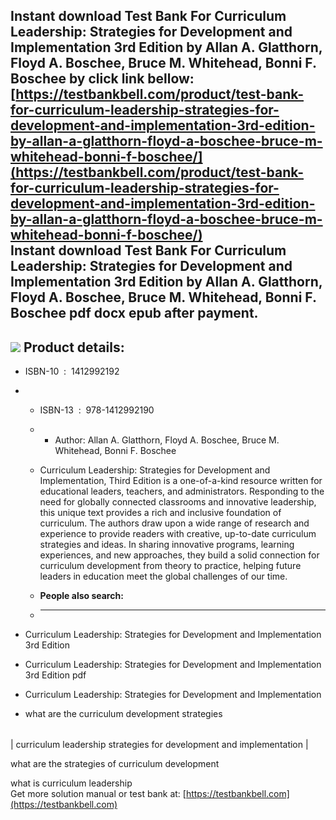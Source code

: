 Instant download **Test Bank For Curriculum Leadership: Strategies for Development and Implementation 3rd Edition by Allan A. Glatthorn, Floyd A. Boschee, Bruce M. Whitehead, Bonni F. Boschee** by click link bellow:  
[https://testbankbell.com/product/test-bank-for-curriculum-leadership-strategies-for-development-and-implementation-3rd-edition-by-allan-a-glatthorn-floyd-a-boschee-bruce-m-whitehead-bonni-f-boschee/](https://testbankbell.com/product/test-bank-for-curriculum-leadership-strategies-for-development-and-implementation-3rd-edition-by-allan-a-glatthorn-floyd-a-boschee-bruce-m-whitehead-bonni-f-boschee/)  
**Instant download Test Bank For Curriculum Leadership: Strategies for Development and Implementation 3rd Edition by Allan A. Glatthorn, Floyd A. Boschee, Bruce M. Whitehead, Bonni F. Boschee pdf docx epub after payment.**
------------------------------------------------------------------------------------------------------------------------------------------------------------------------------------------------------------------------------


![](https://testbankbell.com/wp-content/uploads/2023/05/index__62517.1413648098.1280.1280.jpg)
**Product details:**
--------------------


* ISBN-10 ‏ : ‎ 1412992192
* * ISBN-13 ‏ : ‎ 978-1412992190
  * * Author: Allan A. Glatthorn, Floyd A. Boschee, Bruce M. Whitehead, Bonni F. Boschee
   
  * Curriculum Leadership: Strategies for Development and Implementation, Third Edition is a one-of-a-kind resource written for educational leaders, teachers, and administrators. Responding to the need for globally connected classrooms and innovative leadership, this unique text provides a rich and inclusive foundation of curriculum. The authors draw upon a wide range of research and experience to provide readers with creative, up-to-date curriculum strategies and ideas. In sharing innovative programs, learning experiences, and new approaches, they build a solid connection for curriculum development from theory to practice, helping future leaders in education meet the global challenges of our time.
  * **People also search:**
  * -----------------------
 
* Curriculum Leadership: Strategies for Development and Implementation 3rd Edition

* Curriculum Leadership: Strategies for Development and Implementation 3rd Edition pdf

* Curriculum Leadership: Strategies for Development and Implementation

* what are the curriculum development strategies

|  |
| --- |
| 
curriculum leadership strategies for development and implementation
 |


 what are the strategies of curriculum development

 what is curriculum leadership  
  Get more solution manual or test bank at: [https://testbankbell.com](https://testbankbell.com)
